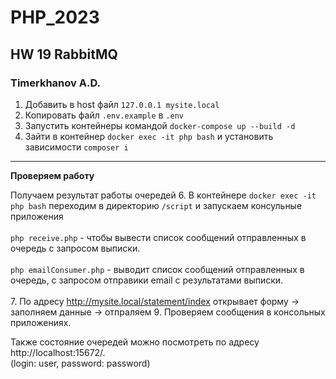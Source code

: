 # PHP_2023 
## HW 19 RabbitMQ
### Timerkhanov A.D.

1. Добавить в host файл `127.0.0.1 mysite.local`
2. Копировать файл `.env.example` в `.env`
3. Запустить контейнеры командой `docker-compose up --build -d`
4. Зайти в контейнер `docker exec -it php bash` и установить зависимости `composer i`
---
**Проверяем работу**

Получаем результат работы очередей
6.  В контейнере `docker exec -it php bash` переходим в директорию `/script` и запускаем консульные приложения<br><br>
`php receive.php` - чтобы вывести список сообщений отправленных в очередь с запросом выписки.<br><br>
`php emailConsumer.php` - выводит список сообщений отправленных в очередь, с запросом отправики email
   с результатами выписки.<br><br>
7. По адресу http://mysite.local/statement/index открывает форму -> заполняем данные -> отпраляем
9. Проверяем сообщения в консольных приложениях.

Также состояние очередей можно посмотреть по адресу http://localhost:15672/. <br>
(login: user, password: password)